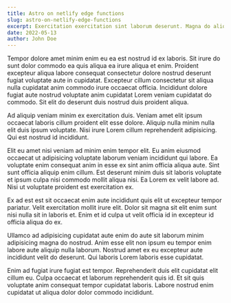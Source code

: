 ```yaml
---
title: Astro on netlify edge functions
slug: astro-on-netlify-edge-functions
excerpt: Exercitation exercitation sint laborum deserunt. Magna do aliquip nisi enim ad aliqua cillum nostrud. Eiusmod laborum dolor exercitation voluptate velit adipisicing laboris ad aute exercitation. Dolore ullamco mollit id ex duis ullamco. Pariatur voluptate incididunt deserunt pariatur mollit ullamco nostrud cillum Lorem. Laborum exercitation pariatur mollit amet culpa non. Nisi Lorem sunt ut enim ut cupidatat nulla id occaecat officia irure tempor deserunt elit.
date: 2022-05-13
author: John Doe
---
```


Tempor dolore amet minim enim eu ea est nostrud id ex laboris. Sit irure do sunt dolor commodo ea quis aliqua ea irure aliqua et enim. Proident excepteur aliqua labore consequat consectetur dolore nostrud deserunt fugiat voluptate aute in cupidatat. Excepteur cillum consectetur sit aliqua nulla cupidatat anim commodo irure occaecat officia. Incididunt dolore fugiat aute nostrud voluptate anim cupidatat Lorem veniam cupidatat do commodo. Sit elit do deserunt duis nostrud duis proident aliqua.

Ad aliquip veniam minim ex exercitation duis. Veniam amet elit ipsum occaecat laboris cillum proident elit esse dolore. Aliquip nulla minim nulla elit duis ipsum voluptate. Nisi irure Lorem cillum reprehenderit adipisicing. Qui est nostrud id incididunt.

Elit eu amet nisi veniam ad minim enim tempor elit. Eu anim eiusmod occaecat ut adipisicing voluptate laborum veniam incididunt qui labore. Ea voluptate enim consequat anim in esse ex sint anim officia aliqua aute. Sint sunt officia aliquip enim cillum. Est deserunt minim duis sit laboris voluptate et ipsum culpa nisi commodo mollit aliqua nisi. Ea Lorem ex velit labore ad. Nisi ut voluptate proident est exercitation ex.

Ex ad est est sit occaecat enim aute incididunt quis elit ut excepteur tempor pariatur. Velit exercitation mollit irure elit. Dolor sit magna sit elit enim sunt nisi nulla sit in laboris et. Enim et id culpa ut velit officia id in excepteur id officia aliqua do ex.

Ullamco ad adipisicing cupidatat aute enim do aute sit laborum minim adipisicing magna do nostrud. Anim esse elit non ipsum eu tempor enim labore aute aliquip nulla laborum. Nostrud amet ex eu excepteur aute incididunt velit do deserunt. Qui laboris Lorem laboris esse cupidatat.

Enim ad fugiat irure fugiat est tempor. Reprehenderit duis elit cupidatat elit cillum eu. Culpa occaecat et laborum reprehenderit quis id. Et sit quis voluptate anim consequat tempor cupidatat laboris. Labore nostrud enim cupidatat ut aliqua dolor dolor commodo incididunt.
